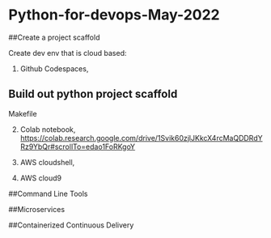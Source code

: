 # Python-for-devops-May-2022

##Create a project scaffold

Create dev env that is cloud based:

1. Github Codespaces,

## Build out python project scaffold
Makefile

2. Colab notebook,
https://colab.research.google.com/drive/1Svik60zjlJKkcX4rcMaQDDRdYRz9YbQr#scrollTo=edao1FoRKgoY


3. AWS cloudshell,


4. AWS cloud9


##Command Line Tools

##Microservices

##Containerized Continuous Delivery
